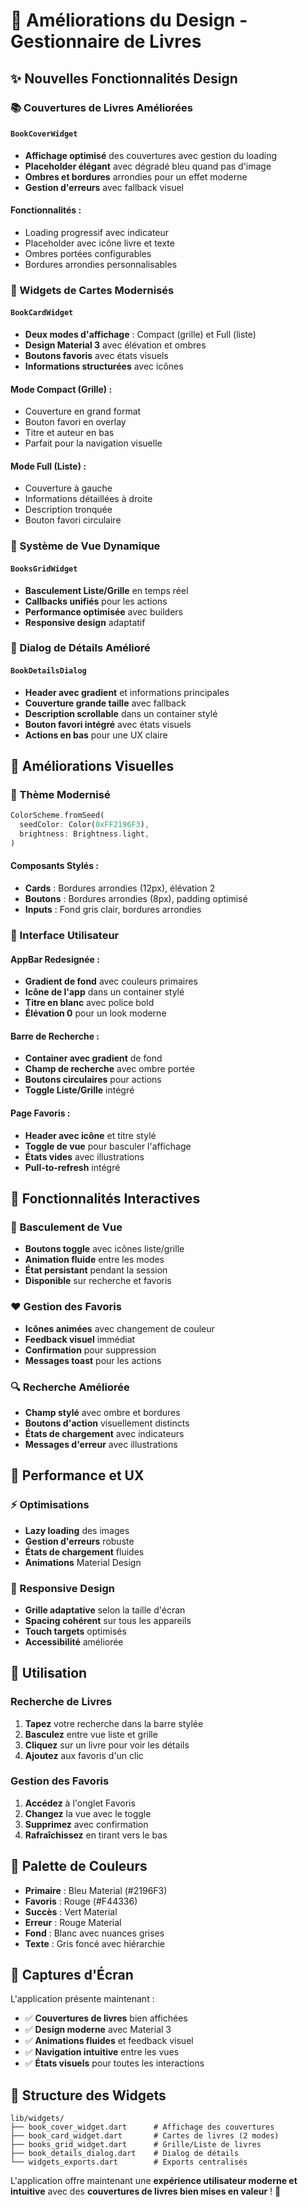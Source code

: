 # 🎨 Améliorations du Design - Gestionnaire de Livres

## ✨ Nouvelles Fonctionnalités Design

### 📚 Couvertures de Livres Améliorées

#### `BookCoverWidget`
- **Affichage optimisé** des couvertures avec gestion du loading
- **Placeholder élégant** avec dégradé bleu quand pas d'image
- **Ombres et bordures** arrondies pour un effet moderne
- **Gestion d'erreurs** avec fallback visuel

#### Fonctionnalités :
- Loading progressif avec indicateur
- Placeholder avec icône livre et texte
- Ombres portées configurables
- Bordures arrondies personnalisables

### 🎯 Widgets de Cartes Modernisés

#### `BookCardWidget`
- **Deux modes d'affichage** : Compact (grille) et Full (liste)
- **Design Material 3** avec élévation et ombres
- **Boutons favoris** avec états visuels
- **Informations structurées** avec icônes

#### Mode Compact (Grille) :
- Couverture en grand format
- Bouton favori en overlay
- Titre et auteur en bas
- Parfait pour la navigation visuelle

#### Mode Full (Liste) :
- Couverture à gauche
- Informations détaillées à droite
- Description tronquée
- Bouton favori circulaire

### 🔄 Système de Vue Dynamique

#### `BooksGridWidget`
- **Basculement Liste/Grille** en temps réel
- **Callbacks unifiés** pour les actions
- **Performance optimisée** avec builders
- **Responsive design** adaptatif

### 💬 Dialog de Détails Amélioré

#### `BookDetailsDialog`
- **Header avec gradient** et informations principales
- **Couverture grande taille** avec fallback
- **Description scrollable** dans un container stylé
- **Bouton favori intégré** avec états visuels
- **Actions en bas** pour une UX claire

## 🎨 Améliorations Visuelles

### 🌈 Thème Modernisé
```dart
ColorScheme.fromSeed(
  seedColor: Color(0xFF2196F3),
  brightness: Brightness.light,
)
```

#### Composants Stylés :
- **Cards** : Bordures arrondies (12px), élévation 2
- **Boutons** : Bordures arrondies (8px), padding optimisé
- **Inputs** : Fond gris clair, bordures arrondies

### 🎯 Interface Utilisateur

#### AppBar Redesignée :
- **Gradient de fond** avec couleurs primaires
- **Icône de l'app** dans un container stylé
- **Titre en blanc** avec police bold
- **Élévation 0** pour un look moderne

#### Barre de Recherche :
- **Container avec gradient** de fond
- **Champ de recherche** avec ombre portée
- **Boutons circulaires** pour actions
- **Toggle Liste/Grille** intégré

#### Page Favoris :
- **Header avec icône** et titre stylé
- **Toggle de vue** pour basculer l'affichage
- **États vides** avec illustrations
- **Pull-to-refresh** intégré

## 📱 Fonctionnalités Interactives

### 🔄 Basculement de Vue
- **Boutons toggle** avec icônes liste/grille
- **Animation fluide** entre les modes
- **État persistant** pendant la session
- **Disponible** sur recherche et favoris

### ❤️ Gestion des Favoris
- **Icônes animées** avec changement de couleur
- **Feedback visuel** immédiat
- **Confirmation** pour suppression
- **Messages toast** pour les actions

### 🔍 Recherche Améliorée
- **Champ stylé** avec ombre et bordures
- **Boutons d'action** visuellement distincts
- **États de chargement** avec indicateurs
- **Messages d'erreur** avec illustrations

## 🚀 Performance et UX

### ⚡ Optimisations
- **Lazy loading** des images
- **Gestion d'erreurs** robuste
- **États de chargement** fluides
- **Animations** Material Design

### 📱 Responsive Design
- **Grille adaptative** selon la taille d'écran
- **Spacing cohérent** sur tous les appareils
- **Touch targets** optimisés
- **Accessibilité** améliorée

## 🎯 Utilisation

### Recherche de Livres
1. **Tapez** votre recherche dans la barre stylée
2. **Basculez** entre vue liste et grille
3. **Cliquez** sur un livre pour voir les détails
4. **Ajoutez** aux favoris d'un clic

### Gestion des Favoris
1. **Accédez** à l'onglet Favoris
2. **Changez** la vue avec le toggle
3. **Supprimez** avec confirmation
4. **Rafraîchissez** en tirant vers le bas

## 🎨 Palette de Couleurs

- **Primaire** : Bleu Material (#2196F3)
- **Favoris** : Rouge (#F44336)
- **Succès** : Vert Material
- **Erreur** : Rouge Material
- **Fond** : Blanc avec nuances grises
- **Texte** : Gris foncé avec hiérarchie

## 📸 Captures d'Écran

L'application présente maintenant :
- ✅ **Couvertures de livres** bien affichées
- ✅ **Design moderne** avec Material 3
- ✅ **Animations fluides** et feedback visuel
- ✅ **Navigation intuitive** entre les vues
- ✅ **États visuels** pour toutes les interactions

## 🔧 Structure des Widgets

```
lib/widgets/
├── book_cover_widget.dart      # Affichage des couvertures
├── book_card_widget.dart       # Cartes de livres (2 modes)
├── books_grid_widget.dart      # Grille/Liste de livres
├── book_details_dialog.dart    # Dialog de détails
└── widgets_exports.dart        # Exports centralisés
```

L'application offre maintenant une **expérience utilisateur moderne et intuitive** avec des **couvertures de livres bien mises en valeur** ! 🎉
